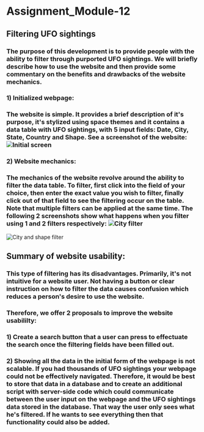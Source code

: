 # Assignment_Module-12
## Filtering UFO sightings
### The purpose of this development is to provide people with the ability to filter through purported UFO sightings. We will briefly describe how to use the website and then provide some commentary on the benefits and drawbacks of the website mechanics.

### 1) Initialized webpage:
### The website is simple. It provides a brief description of it's purpose, it's stylized using space themes and it contains a data table with UFO sightings, with 5 input fields: Date, City, State, Country and Shape. See a screenshot of the website: ![Initial screen](https://user-images.githubusercontent.com/114181709/211212142-3619d1e5-0e97-425c-8874-49645167b56b.png)

### 2) Website mechanics:
### The mechanics of the website revolve around the ability to filter the data table. To filter, first click into the field of your choice, then enter the exact value you wish to filter, finally click out of that field to see the filtering occur on the table. Note that multiple filters can be applied at the same time. The following 2 screenshots show what happens when you filter using 1 and 2 filters respectively: ![City filter](https://user-images.githubusercontent.com/114181709/211212243-1a1d7607-65ba-4ac6-87a1-d547ebff3e2f.png)
![City and shape filter](https://user-images.githubusercontent.com/114181709/211212244-faebad2b-4f67-46de-92d5-52af8586ff2f.png)


## Summary of website usability:
### This type of filtering has its disadvantages. Primarily, it's not intuitive for a website user. Not having a button or clear instruction on how to filter the data causes confusion which reduces a person's desire to use the website.
### Therefore, we offer 2 proposals to improve the website usabililty:
### 1) Create a search button that a user can press to effectuate the search once the filtering fields have been filled out.
### 2) Showing all the data in the initial form of the webpage is not scalable. If you had thousands of UFO sightings your webpage could not be effectively navigated. Therefore, it would be best to store that data in a database and to create an additional script with server-side code which could communicate between the user input on the webpage and the UFO sightings data stored in the database. That way the user only sees what he's filtered. If he wants to see everything then that functionality could also be added.
